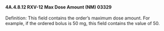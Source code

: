 #### 4A.4.8.12 RXV-12 Max Dose Amount (NM) 03329

Definition: This field contains the order’s maximum dose amount. For example, if the ordered bolus is 50 mg, this field contains the value of 50.
